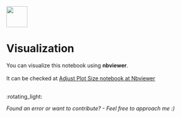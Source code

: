 <img src="https://github.com/soutogustavo/Data-Science-Resources/assets/9319823/0a9c0e17-95e9-4a8d-bc4f-9ecc5e855aba" width="55" height="55">


# Visualization

You can visualize this notebook using **nbviewer**. <br><br>
It can be checked at
<a href="https://nbviewer.org/github/soutogustavo/Data-Science-Resources/blob/main/visualization-seaborn-plotSize/visualization-seaborn-plotsize.ipynb" target="_blank" rel="noopener noreferrer">Adjust Plot Size notebook at Nbviewer</a>

</br>
:rotating_light: </br>

*Found an error or want to contribute? - Feel free to approach me :)*
